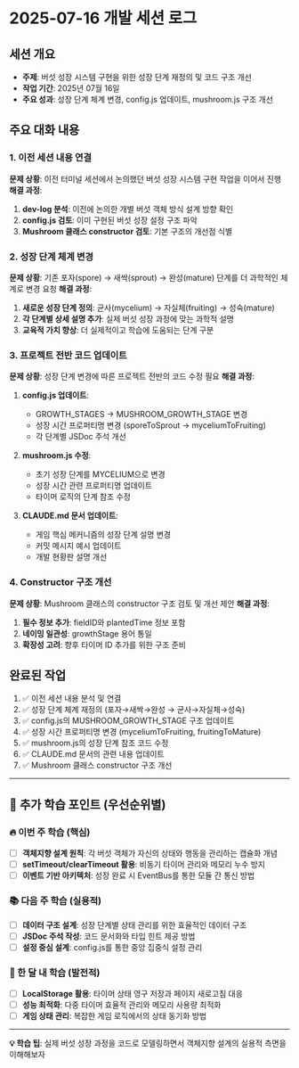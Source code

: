 # 2025-07-16 개발 세션 로그

## 세션 개요

- **주제**: 버섯 성장 시스템 구현을 위한 성장 단계 재정의 및 코드 구조 개선
- **작업 기간**: 2025년 07월 16일
- **주요 성과**: 성장 단계 체계 변경, config.js 업데이트, mushroom.js 구조 개선

## 주요 대화 내용

### 1. 이전 세션 내용 연결

**문제 상황**: 이전 터미널 세션에서 논의했던 버섯 성장 시스템 구현 작업을 이어서 진행
**해결 과정**:

1. **dev-log 분석**: 이전에 논의한 개별 버섯 객체 방식 설계 방향 확인
2. **config.js 검토**: 이미 구현된 버섯 성장 설정 구조 파악
3. **Mushroom 클래스 constructor 검토**: 기본 구조의 개선점 식별

### 2. 성장 단계 체계 변경

**문제 상황**: 기존 포자(spore) → 새싹(sprout) → 완성(mature) 단계를 더 과학적인 체계로 변경 요청
**해결 과정**:

1. **새로운 성장 단계 정의**: 균사(mycelium) → 자실체(fruiting) → 성숙(mature)
2. **각 단계별 상세 설명 추가**: 실제 버섯 성장 과정에 맞는 과학적 설명
3. **교육적 가치 향상**: 더 실제적이고 학습에 도움되는 단계 구분

### 3. 프로젝트 전반 코드 업데이트

**문제 상황**: 성장 단계 변경에 따른 프로젝트 전반의 코드 수정 필요
**해결 과정**:

1. **config.js 업데이트**:
   - GROWTH_STAGES → MUSHROOM_GROWTH_STAGE 변경
   - 성장 시간 프로퍼티명 변경 (sporeToSprout → myceliumToFruiting)
   - 각 단계별 JSDoc 주석 개선

2. **mushroom.js 수정**:
   - 초기 성장 단계를 MYCELIUM으로 변경
   - 성장 시간 관련 프로퍼티명 업데이트
   - 타이머 로직의 단계 참조 수정

3. **CLAUDE.md 문서 업데이트**:
   - 게임 핵심 메커니즘의 성장 단계 설명 변경
   - 커밋 메시지 예시 업데이트
   - 개발 현황판 설명 개선

### 4. Constructor 구조 개선

**문제 상황**: Mushroom 클래스의 constructor 구조 검토 및 개선 제안
**해결 과정**:

1. **필수 정보 추가**: fieldID와 plantedTime 정보 포함
2. **네이밍 일관성**: growthStage 용어 통일
3. **확장성 고려**: 향후 타이머 ID 추가를 위한 구조 준비

## 완료된 작업

1. ✅ 이전 세션 내용 분석 및 연결
2. ✅ 성장 단계 체계 재정의 (포자→새싹→완성 → 균사→자실체→성숙)
3. ✅ config.js의 MUSHROOM_GROWTH_STAGE 구조 업데이트
4. ✅ 성장 시간 프로퍼티명 변경 (myceliumToFruiting, fruitingToMature)
5. ✅ mushroom.js의 성장 단계 참조 코드 수정
6. ✅ CLAUDE.md 문서의 관련 내용 업데이트
7. ✅ Mushroom 클래스 constructor 구조 개선

---

## 🧠 추가 학습 포인트 (우선순위별)

### 🔥 이번 주 학습 (핵심)

- [ ] **객체지향 설계 원칙**: 각 버섯 객체가 자신의 상태와 행동을 관리하는 캡슐화 개념
- [ ] **setTimeout/clearTimeout 활용**: 비동기 타이머 관리와 메모리 누수 방지
- [ ] **이벤트 기반 아키텍처**: 성장 완료 시 EventBus를 통한 모듈 간 통신 방법

### 📚 다음 주 학습 (실용적)

- [ ] **데이터 구조 설계**: 성장 단계별 상태 관리를 위한 효율적인 데이터 구조
- [ ] **JSDoc 주석 작성**: 코드 문서화와 타입 힌트 제공 방법
- [ ] **설정 중심 설계**: config.js를 통한 중앙 집중식 설정 관리

### 🎯 한 달 내 학습 (발전적)

- [ ] **LocalStorage 활용**: 타이머 상태 영구 저장과 페이지 새로고침 대응
- [ ] **성능 최적화**: 다중 타이머 효율적 관리와 메모리 사용량 최적화
- [ ] **게임 상태 관리**: 복잡한 게임 로직에서의 상태 동기화 방법

---

**💡 학습 팁**: 실제 버섯 성장 과정을 코드로 모델링하면서 객체지향 설계의 실용적 측면을 이해해보자
